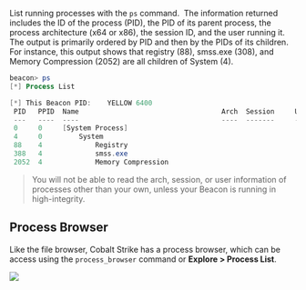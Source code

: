 List running processes with the `ps` command.  The information returned includes the ID of the process (PID), the PID of its parent process, the process architecture (x64 or x86), the session ID, and the user running it.  The output is primarily ordered by PID and then by the PIDs of its children.  For instance, this output shows that registry (88), smss.exe (308), and Memory Compression (2052) are all children of System (4).

```powershell
beacon> ps
[*] Process List

[*] This Beacon PID:    YELLOW 6400  
 PID   PPID  Name                                   Arch  Session     User
 ---   ----  ----                                   ----  -------     ----
 0     0     [System Process]                                         
 4     0         System                                               
 88    4             Registry                                         
 388   4             smss.exe                                         
 2052  4             Memory Compression                               
```

> You will not be able to read the arch, session, or user information of processes other than your own, unless your Beacon is running in high-integrity.

## Process Browser

Like the file browser, Cobalt Strike has a process browser, which can be access using the `process_browser` command or **Explore > Process List**.

![](https://lwfiles.mycourse.app/66e95234fe489daea7060790-public/4ebd44e5f05b86e8de58c5014d52ee2b.png)
